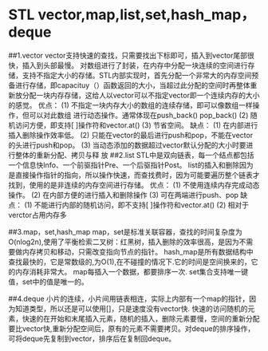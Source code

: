 ﻿# STL vector,map,list,set,hash_map，deque

##1.vector
    vector支持快速的查找，只需要找出下标即可，插入到vector尾部很快，插入到头部最慢。
    对数组进行了封装，在内存中分配一块连续的空间进行存储，支持不指定大小的存储。STL内部实现时，首先分配一个非常大的内存空间预备进行存储，即capacituy（）函数返回的大小，当超过此分配的空间时再整体重新放分配一块内存存储，这给人以vector可以不指定vector即一个连续内存的大小的感觉。
    优点：  (1) 不指定一块内存大小的数组的连续存储，即可以像数组一样操作，但可以对此数组
               进行动态操作。通常体现在push_back() pop_back()
            (2) 随机访问方便，即支持[ ]操作符和vector.at()
            (3) 节省空间。
    缺点：  (1) 在内部进行插入删除操作效率低。
            (2) 只能在vector的最后进行push和pop，不能在vector的头进行push和pop。
            (3) 当动态添加的数据超过vector默认分配的大小时要进行整体的重新分配、拷贝与释
                     放
##2.list
    STL中是双向链表，每一个结点都包括一个信息快Info、一个前驱指针Pre、一个后驱指针Post。
    list的插入和删除因为是直接操作指针的指向，所以操作快速，而查找费时，因为可能要遍历整个链表才找到，使用的是非连续的内存空间进行存储。
    优点：  (1) 不使用连续内存完成动态操作。
            (2) 在内部方便的进行插入和删除操作
            (3) 可在两端进行push、pop
   缺点：   (1) 不能进行内部的随机访问，即不支持[ ]操作符和vector.at()
            (2) 相对于verctor占用内存多

##3.map，set,hash_map
    map，set是标准关联容器，查找的时间复杂度为O(nlog2n),使用了平衡检索二叉树：红黑树，插入删除的效率很高，是因为不需要做内存拷贝和移动，只需改变指向节点的指针。
    hash_map是所有数据结构中查找最快的，它是常数级的,为O(1),在不碰撞的情况下.它的时间是空间换来的，它的内存消耗非常大。
    map每插入一个数据，都要排序一次.
    set集合支持唯一键值，set中的值是唯一的。

##4.deque
    小片的连续，小片间用链表相连，实际上内部有一个map的指针，因为知道类型，所以还是可以使用[]，只是速度没有vector快.
    快速的访问随机的元素，快速的在开始和末尾插入元素，随机的插入，删除元素要慢，空间的重新分配要比vector快,重新分配空间后，原有的元素不需要拷贝。对deque的排序操作，可将deque先复制到vector，排序后在复制回deque。